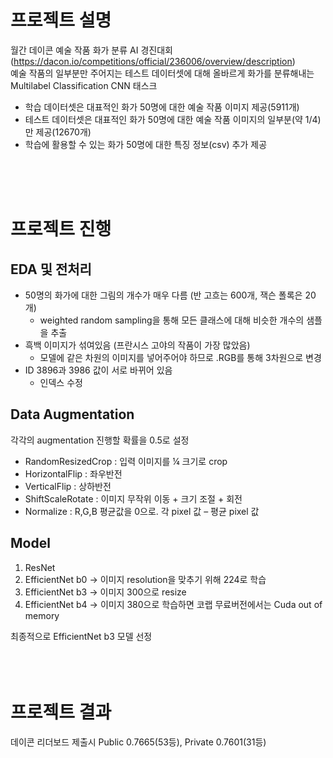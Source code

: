 프로젝트 설명
=============

월간 데이콘 예술 작품 화가 분류 AI 경진대회   
    (https://dacon.io/competitions/official/236006/overview/description)   
예술 작품의 일부분만 주어지는 테스트 데이터셋에 대해 올바르게 화가를 분류해내는 Multilabel Classification CNN 태스크

* 학습 데이터셋은 대표적인 화가 50명에 대한 예술 작품 이미지 제공(5911개)
* 테스트 데이터셋은 대표적인 화가 50명에 대한 예술 작품 이미지의 일부분(약 1/4)만 제공(12670개)
* 학습에 활용할 수 있는 화가 50명에 대한 특징 정보(csv) 추가 제공
<br/>       
<br/>
<br/>
      
프로젝트 진행
=============
      
## EDA 및 전처리
* 50명의 화가에 대한 그림의 개수가 매우 다름 (반 고흐는 600개, 잭슨 폴록은 20개)
  * weighted random sampling을 통해 모든 클래스에 대해 비슷한 개수의 샘플을 추출
* 흑백 이미지가 섞여있음 (프란시스 고야의 작품이 가장 많았음)
  * 모델에 같은 차원의 이미지를 넣어주어야 하므로 .RGB를 통해 3차원으로 변경
* ID 3896과 3986 값이 서로 바뀌어 있음
  * 인덱스 수정
      
## Data Augmentation
각각의 augmentation 진행할 확률을 0.5로 설정
* RandomResizedCrop : 입력 이미지를 ¼ 크기로 crop
* HorizontalFlip : 좌우반전
* VerticalFlip : 상하반전
* ShiftScaleRotate : 이미지 무작위 이동 + 크기 조절 + 회전
* Normalize : R,G,B 평균값을 0으로. 각 pixel 값 – 평균 pixel 값
      
## Model
1. ResNet
2. EfficientNet b0 -> 이미지 resolution을 맞추기 위해 224로 학습
3. EfficientNet b3 -> 이미지 300으로 resize
4. EfficientNet b4 -> 이미지 380으로 학습하면 코랩 무료버전에서는 Cuda out of memory
      
최종적으로 EfficientNet b3 모델 선정
<br/>       
<br/>
<br/>
      
프로젝트 결과
=============

데이콘 리더보드 제출시 Public 0.7665(53등), Private 0.7601(31등)
